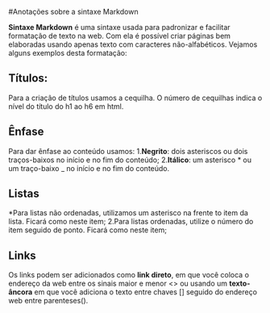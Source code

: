 #Anotações sobre a sintaxe Markdown

**Sintaxe Markdown** é uma sintaxe usada para padronizar e facilitar formatação de texto na web. Com ela é possível criar páginas bem elaboradas usando apenas texto com caracteres não-alfabéticos.
Vejamos alguns exemplos desta formatação:

## Títulos:
Para a criação de títulos usamos a cequilha. O número de cequilhas indica o nível do título do h1 ao h6 em html.

## Ênfase
Para dar ênfase ao conteúdo usamos:
1.**Negrito**: dois asteriscos ou dois traços-baixos no início e no fim do conteúdo;
2.**Itálico**: um asterisco * ou um traço-baixo _ no início e no fim do conteúdo.

## Listas
*Para listas não ordenadas, utilizamos um asterisco na frente to item da lista. Ficará como neste item;
2.Para listas ordenadas, utilize o número do item seguido de ponto. Ficará como neste item;

## Links
Os links podem ser adicionados como **link direto**, em que você coloca o endereço da web entre os sinais maior e menor <> ou usando um **texto-âncora** em que você adiciona o texto entre chaves [] seguido do endereço web entre parenteses().



